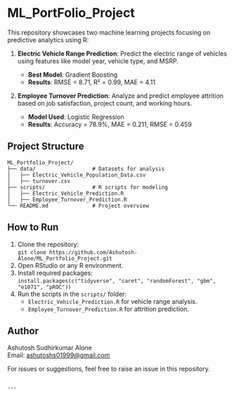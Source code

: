 # ML_PortFolio_Project


This repository showcases two machine learning projects focusing on predictive analytics using R:

1. **Electric Vehicle Range Prediction**: Predict the electric range of vehicles using features like model year, vehicle type, and MSRP.  
   - **Best Model**: Gradient Boosting  
   - **Results**: RMSE = 8.71, R² = 0.99, MAE = 4.11  

2. **Employee Turnover Prediction**: Analyze and predict employee attrition based on job satisfaction, project count, and working hours.  
   - **Model Used**: Logistic Regression  
   - **Results**: Accuracy = 78.9%, MAE = 0.211, RMSE = 0.459  

## Project Structure

```
ML_Portfolio_Project/
├── data/                  # Datasets for analysis
│   ├── Electric_Vehicle_Population_Data.csv
│   ├── turnover.csv
├── scripts/               # R scripts for modeling
│   ├── Electric_Vehicle_Prediction.R
│   ├── Employee_Turnover_Prediction.R
└── README.md              # Project overview
```

## How to Run

1. Clone the repository:  
   `git clone https://github.com/Ashutosh-Alone/ML_Portfolio_Project.git`  
2. Open RStudio or any R environment.  
3. Install required packages:  
   `install.packages(c("tidyverse", "caret", "randomForest", "gbm", "e1071", "pROC"))`  
4. Run the scripts in the `scripts/` folder:  
   - `Electric_Vehicle_Prediction.R` for vehicle range analysis.  
   - `Employee_Turnover_Prediction.R` for attrition prediction.  

## Author

Ashutosh Sudhirkumar Alone  
Email: ashutoshs01999@gmail.com  
 

For issues or suggestions, feel free to raise an issue in this repository.
```

---

